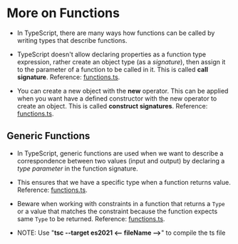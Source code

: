 <h1>More on Functions</h1>

- In TypeScript, there are many ways how functions can be called by writing types that describe functions.

- TypeScript doesn't allow declaring properties as a function type expression, rather create an object type (as a _signature_), then assign it to the parameter of a function to be called in it. This is called **call signature**. Reference: [functions.ts](functions.ts).

- You can create a new object with the **new** operator. This can be applied when you want have a defined constructor with the new operator to create an object. This is called **construct signatures**. Reference: [functions.ts](functions.ts).

<h2>Generic Functions</h2>

- In TypeScript, generic functions are used when we want to describe a correspondence between two values (input and output) by declaring a _type parameter_ in the function signature.

- This ensures that we have a specific type when a function returns value. Reference: [functions.ts](functions.ts).

- Beware when working with constraints in a function that returns a `Type` or a value that matches the constraint because the function expects same `Type` to be returned. Reference: [functions.ts](functions.ts).

- NOTE: Use "**tsc --target es2021 <-- fileName -->**" to compile the ts file
